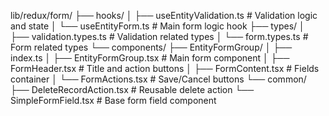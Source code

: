 lib/redux/form/
├── hooks/
│   ├── useEntityValidation.ts      # Validation logic and state
│   └── useEntityForm.ts            # Main form logic hook
├── types/
│   ├── validation.types.ts         # Validation related types
│   └── form.types.ts              # Form related types
└── components/
├── EntityFormGroup/
│   ├── index.ts
│   ├── EntityFormGroup.tsx     # Main form component
│   ├── FormHeader.tsx          # Title and action buttons
│   ├── FormContent.tsx         # Fields container
│   └── FormActions.tsx         # Save/Cancel buttons
└── common/
├── DeleteRecordAction.tsx  # Reusable delete action
└── SimpleFormField.tsx     # Base form field component
